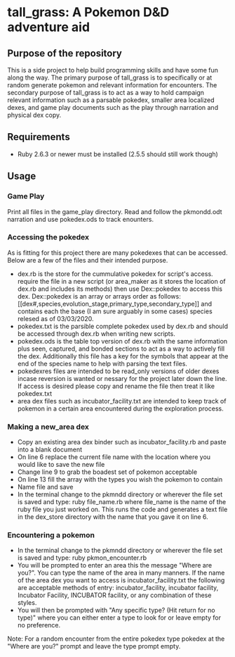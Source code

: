 # tall_grass: A Pokemon D&D adventure aid
## Purpose of the repository
This is a side project to help build programming skills and have some fun along the way. The primary purpose of tall_grass is to specifically or at random generate pokemon and relevant information for encounters. The secondary purpose of tall_grass is to act as a way to hold campaign relevant information such as a parsable pokedex, smaller area localized dexes, and game play documents such as the play through narration and physical dex copy.

## Requirements
* Ruby 2.6.3 or newer must be installed (2.5.5 should still work though)

## Usage

### Game Play
Print all files in the game_play directory. Read and follow the pkmondd.odt narration and use pokedex.ods to track enounters.

### Accessing the pokedex
As is fitting for this project there are many pokedexes that can be accessed. Below are a few of the files and their intended purpose.
* dex.rb is the store for the cummulative pokedex for script's access. require the file in a new script (or area_maker as it stores the location of dex.rb and includes its methods) then use Dex::pokedex to access this dex. Dex::pokedex is an array or arrays order as follows: [[dex#,species,evolution_stage,primary_type,secondary_type]] and contains each the base (I am sure arguably in some cases) species relesed as of 03/03/2020.
* pokedex.txt is the parsible complete pokedex used by dex.rb and should be accessed through dex.rb when writing new scripts.
* pokedex.ods is the table top version of dex.rb with the same information plus seen, captured, and bonded sections to act as a way to actively fill the dex. Additionally this file has a key for the symbols that appear at the end of the species name to help with parsing the text files.
* pokedexres files are intended to be read_only versions of older dexes incase reversion is wanted or nessary for the project later down the line. If access is desired please copy and rename the file then treat it like pokedex.txt
* area dex files such as incubator_facility.txt are intended to keep track of pokemon in a certain area encountered during the exploration process.

### Making a new_area dex
* Copy an existing area dex binder such as incubator_facility.rb and paste into a blank document
* On line 6 replace the current file name with the location where you would like to save the new file
* Change line 9 to grab the boadest set of pokemon acceptable
* On line 13 fill the array with the types you wish the pokemon to contain
* Name file and save
* In the terminal change to the pkmndd directory or wherever the file set is saved and type: ruby file_name.rb where file_name is the name of the ruby file you just worked on. This runs the code and generates a text file in the dex_store directory with the name that you gave it on line 6.

### Encountering a pokemon
* In the terminal change to the pkmndd directory or wherever the file set is saved and type: ruby pkmon_encounter.rb
* You will be prompted to enter an area this the message "Where are you?". You can type the name of the area in many manners. If the name of the area dex you want to access is incubator_facility.txt the following are acceptable methods of entry: incubator_facility, incubator facility, Incubator Facility, INCUBATOR facility, or any combination of these styles.
* You will then be prompted with "Any specific type? (Hit return for no type)" where you can either enter a type to look for or leave empty for no preference.

Note: For a random encounter from the entire pokedex type pokedex at the "Where are you?" prompt and leave the type prompt empty.
